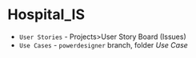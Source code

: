 # Hospital_IS

* `User Stories` - Projects>User Story Board (Issues)
* `Use Cases` - `powerdesigner` branch, folder *Use Case*
